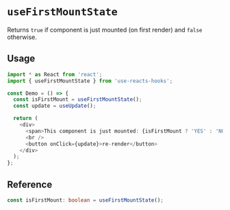 # `useFirstMountState`

Returns `true` if component is just mounted (on first render) and `false` otherwise.

## Usage

```typescript jsx
import * as React from 'react';
import { useFirstMountState } from 'use-reacts-hooks';

const Demo = () => {
  const isFirstMount = useFirstMountState();
  const update = useUpdate();

  return (
    <div>
      <span>This component is just mounted: {isFirstMount ? 'YES' : 'NO'}</span>
      <br />
      <button onClick={update}>re-render</button>
    </div>
  );
};
```

## Reference

```typescript
const isFirstMount: boolean = useFirstMountState();
```
